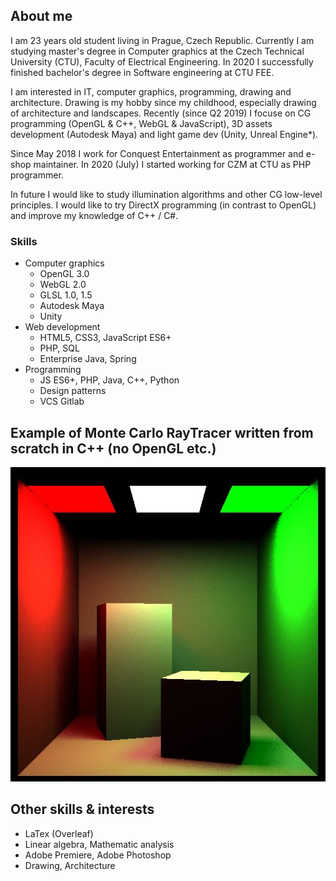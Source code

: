 ## About me

I am 23 years old student living in Prague, Czech Republic. Currently I am studying master's degree in Computer graphics at the Czech Technical University (CTU), Faculty of Electrical Engineering. In 2020 I successfully finished bachelor's degree in Software engineering at CTU FEE.

I am interested in IT, computer graphics, programming, drawing and architecture. Drawing is my hobby since my childhood, especially drawing of architecture and landscapes. Recently (since Q2 2019) I focuse on CG programming (OpenGL & C++, WebGL & JavaScript), 3D assets development (Autodesk Maya) and light game dev (Unity, Unreal Engine*).

Since May 2018 I work for Conquest Entertainment as programmer and e-shop maintainer. In 2020 (July) I started working for CZM at CTU as PHP programmer.

In future I would like to study illumination algorithms and other CG low-level principles. I would like to try DirectX programming (in contrast to OpenGL) and improve my knowledge of C++ / C#.

### Skills

* Computer graphics
    * OpenGL 3.0
    * WebGL 2.0
    * GLSL 1.0, 1.5
    * Autodesk Maya
    * Unity
* Web development
    * HTML5, CSS3, JavaScript ES6+
    * PHP, SQL
    * Enterprise Java, Spring
* Programming
    * JS ES6+, PHP, Java, C++, Python
    * Design patterns
    * VCS Gitlab

## Example of Monte Carlo RayTracer written from scratch in C++ (no OpenGL etc.)
![MonteCarlo Raytracer](/img/MC_raytracing.JPG)

## Other skills & interests
* LaTex (Overleaf)
* Linear algebra, Mathematic analysis
* Adobe Premiere, Adobe Photoshop
* Drawing, Architecture

